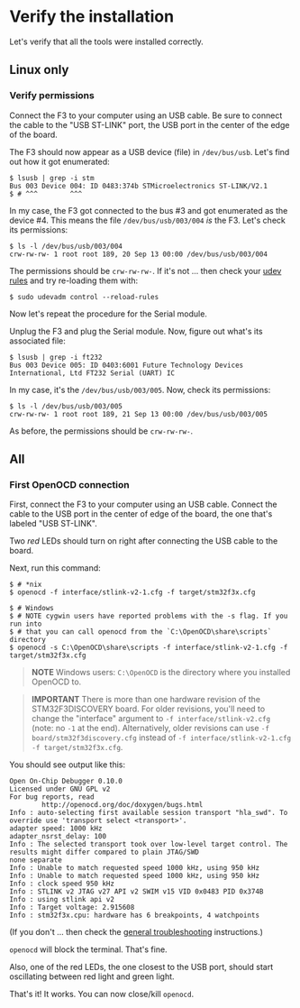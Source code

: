 # Verify the installation

Let's verify that all the tools were installed correctly.

## Linux only

### Verify permissions

Connect the F3 to your computer using an USB cable. Be sure to connect the cable to the "USB ST-LINK"
port, the USB port in the center of the edge of the board.

The F3 should now appear as a USB device (file) in `/dev/bus/usb`. Let's find out how it got
enumerated:

``` console
$ lsusb | grep -i stm
Bus 003 Device 004: ID 0483:374b STMicroelectronics ST-LINK/V2.1
$ # ^^^        ^^^
```

In my case, the F3 got connected to the bus #3 and got enumerated as the device #4. This means the
file `/dev/bus/usb/003/004` *is* the F3. Let's check its permissions:

``` console
$ ls -l /dev/bus/usb/003/004
crw-rw-rw- 1 root root 189, 20 Sep 13 00:00 /dev/bus/usb/003/004
```

The permissions should be `crw-rw-rw-`. If it's not ... then check your [udev
rules] and try re-loading them with:

[udev rules]: linux.md#udev-rules

``` console
$ sudo udevadm control --reload-rules
```

Now let's repeat the procedure for the Serial module.

Unplug the F3 and plug the Serial module. Now, figure out what's its associated file:

``` console
$ lsusb | grep -i ft232
Bus 003 Device 005: ID 0403:6001 Future Technology Devices International, Ltd FT232 Serial (UART) IC
```

In my case, it's the `/dev/bus/usb/003/005`. Now, check its permissions:

``` console
$ ls -l /dev/bus/usb/003/005
crw-rw-rw- 1 root root 189, 21 Sep 13 00:00 /dev/bus/usb/003/005
```

As before, the permissions should be `crw-rw-rw-`.

## All

### First OpenOCD connection

First, connect the F3 to your computer using an USB cable. Connect the cable to the USB port in the
center of edge of the board, the one that's labeled "USB ST-LINK".

Two *red* LEDs should turn on right after connecting the USB cable to the board.

Next, run this command:

``` console
$ # *nix
$ openocd -f interface/stlink-v2-1.cfg -f target/stm32f3x.cfg

$ # Windows
$ # NOTE cygwin users have reported problems with the -s flag. If you run into
$ # that you can call openocd from the `C:\OpenOCD\share\scripts` directory
$ openocd -s C:\OpenOCD\share\scripts -f interface/stlink-v2-1.cfg -f target/stm32f3x.cfg
```

> **NOTE** Windows users: `C:\OpenOCD` is the directory where you installed OpenOCD to.

> **IMPORTANT** There is more than one hardware revision of the STM32F3DISCOVERY board. For older
> revisions, you'll need to change the "interface" argument to `-f interface/stlink-v2.cfg` (note:
> no `-1` at the end). Alternatively, older revisions can use `-f board/stm32f3discovery.cfg`
> instead of `-f interface/stlink-v2-1.cfg -f target/stm32f3x.cfg`.

You should see output like this:

``` console
Open On-Chip Debugger 0.10.0
Licensed under GNU GPL v2
For bug reports, read
        http://openocd.org/doc/doxygen/bugs.html
Info : auto-selecting first available session transport "hla_swd". To override use 'transport select <transport>'.
adapter speed: 1000 kHz
adapter_nsrst_delay: 100
Info : The selected transport took over low-level target control. The results might differ compared to plain JTAG/SWD
none separate
Info : Unable to match requested speed 1000 kHz, using 950 kHz
Info : Unable to match requested speed 1000 kHz, using 950 kHz
Info : clock speed 950 kHz
Info : STLINK v2 JTAG v27 API v2 SWIM v15 VID 0x0483 PID 0x374B
Info : using stlink api v2
Info : Target voltage: 2.915608
Info : stm32f3x.cpu: hardware has 6 breakpoints, 4 watchpoints
```

(If you don't ... then check the [general troubleshooting] instructions.)

[general troubleshooting]: ../appendix/1-general-troubleshooting/index.html

`openocd` will block the terminal. That's fine.

Also, one of the red LEDs, the one closest to the USB port, should start oscillating between red
light and green light.

That's it! It works. You can now close/kill `openocd`.
